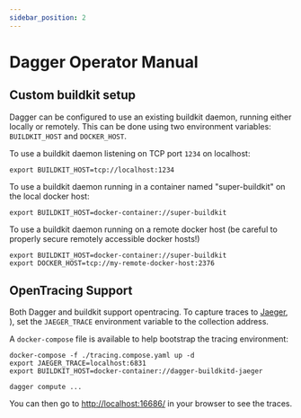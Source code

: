 ```yaml
---
sidebar_position: 2
---
```


# Dagger Operator Manual

## Custom buildkit setup

Dagger can be configured to use an existing buildkit daemon, running either locally or remotely. This can be done using two environment variables: `BUILDKIT_HOST` and `DOCKER_HOST`.

To use a buildkit daemon listening on TCP port `1234` on localhost:

```shell
export BUILDKIT_HOST=tcp://localhost:1234
```

To use a buildkit daemon running in a container named "super-buildkit" on the local docker host:

```shell
export BUILDKIT_HOST=docker-container://super-buildkit
```

To use a buildkit daemon running on a remote docker host (be careful to properly secure remotely accessible docker hosts!)

```shell
export BUILDKIT_HOST=docker-container://super-buildkit
export DOCKER_HOST=tcp://my-remote-docker-host:2376
```

## OpenTracing Support

Both Dagger and buildkit support opentracing. To capture traces to
[Jaeger](https://github.com/jaegertracing/jaeger), ), set the `JAEGER_TRACE` environment variable to the collection address.

A `docker-compose` file is available to help bootstrap the tracing environment:

```shell
docker-compose -f ./tracing.compose.yaml up -d
export JAEGER_TRACE=localhost:6831
export BUILDKIT_HOST=docker-container://dagger-buildkitd-jaeger

dagger compute ...
```

You can then go to [http://localhost:16686/](http://localhost:16686/) in your browser to see the traces.
